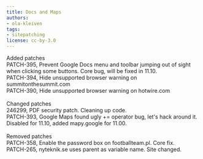 ```yaml
---
title: Docs and Maps
authors:
- ola-kleiven
tags:
- sitepatching
license: cc-by-3.0
---
```

Added patches<br/>PATCH-395, Prevent Google Docs menu and toolbar jumping out of sight when clicking some buttons. Core bug, will be fixed in 11.10.<br/>PATCH-394, Hide unsupported browser warning on summitonthesummit.com<br/>PATCH-390, Hide unsupported browser warning on hotwire.com<br/> <br/>Changed patches<br/>246299, PDF security patch. Cleaning up code.<br/>PATCH-393, Google Maps found ugly += operator bug, let&#39;s hack around it. Disabled for 11.10, added mapy.google for 11.00.<br/> <br/>Removed patches<br/>PATCH-358, Enable the password box on footballteam.pl. Core fix.<br/>PATCH-265, nyteknik.se uses parent as variable name. Site changed.
